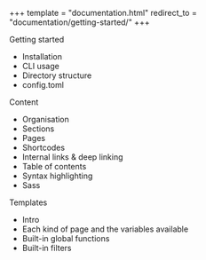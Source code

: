 +++
template = "documentation.html"
redirect_to = "documentation/getting-started/"
+++

Getting started
 - Installation
 - CLI usage
 - Directory structure
 - config.toml
 
Content
 - Organisation
 - Sections
 - Pages
 - Shortcodes
 - Internal links & deep linking
 - Table of contents
 - Syntax highlighting
 - Sass
 
Templates
 - Intro
 - Each kind of page and the variables available
 - Built-in global functions
 - Built-in filters